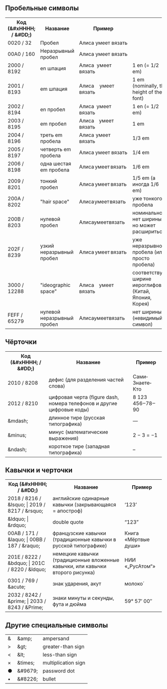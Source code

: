 ## Пробельные символы

<table>
    <tr>
        <th>Код (&amp;#xHHHH; / &amp;#DD;)</th>
        <th>Название</th>
        <th>Пример</th>
        <th></th>
    </tr>
    <tr>
        <td>0020 / 32</td>
        <td>Пробел</td>
        <td>Алиса&#32;умеет&#32;вязать</td>
        <td></td>
    </tr>
    <tr>
        <td>00A0 / 160</td>
        <td>Неразрывный пробел</td>
        <td>Алиса&#160;умеет&#160;вязать</td>
        <td></td>
    </tr>
    <tr>
        <td>2000 / 8192</td>
        <td>en шпация</td>
        <td>Алиса&#8192;умеет&#8192;вязать</td>
        <td>1 en (= 1/2 em)</td>
    </tr>
    <tr>
        <td>2001 / 8193</td>
        <td>em шпация</td>
        <td>Алиса&#8193;умеет&#8193;вязать</td>
        <td>1 em (nominally, the height of the font)</td>
    </tr>
    <tr>
        <td>2002 / 8194</td>
        <td>en пробел</td>
        <td>Алиса&#8194;умеет&#8194;вязать</td>
        <td>1 en (= 1/2 em)</td>
    </tr>
    <tr>
        <td>2003 / 8195</td>
        <td>em пробел</td>
        <td>Алиса&#8195;умеет&#8195;вязать</td>
        <td>1 em</td>
    </tr>
    <tr>
        <td>2004 / 8196</td>
        <td>треть em пробела</td>
        <td>Алиса&#8196;умеет&#8196;вязать</td>
        <td>1/3 em</td>
    </tr>
    <tr>
        <td>2005 / 8197</td>
        <td>четверть em пробела</td>
        <td>Алиса&#8197;умеет&#8197;вязать</td>
        <td>1/4 em</td>
    </tr>
    <tr>
        <td>2006 / 8198</td>
        <td>одна шестая em пробела</td>
        <td>Алиса&#8198;умеет&#8198;вязать</td>
        <td>1/6 em</td>
    </tr>
    <tr>
        <td>2009 / 8201</td>
        <td>тонкий пробел</td>
        <td>Алиса&#8201;умеет&#8201;вязать</td>
        <td>1/5 em (а иногда 1/6 em)</td>
    </tr>
    <tr>
        <td>200A / 8202</td>
        <td>"hair space"</td>
        <td>Алиса&#8202;умеет&#8202;вязать</td>
        <td>уже тонкого пробела</td>
    </tr>
    <tr>
        <td>200B / 8203</td>
        <td>нулевой пробел</td>
        <td>Алиса&#8203;умеет&#8203;вязать</td>
        <td>номинально нет ширины, но может расшириться</td>
    </tr>
    <tr>
        <td>202F / 8239</td>
        <td>узкий неразрывный пробел</td>
        <td>Алиса&#8239;умеет&#8239;вязать</td>
        <td>уже неразрывного пробела (или просто пробела)</td>
    </tr>
    <tr>
        <td>3000 / 12288</td>
        <td>"ideographic space"</td>
        <td>Алиса&#12288;умеет&#12288;вязать</td>
        <td>соответствует ширине иероглифов (Китай, Япония, Корея)</td>
    </tr>
    <tr>
        <td>FEFF / 65279</td>
        <td>нулевой неразрывный пробел</td>
        <td>Алиса&#65279;умеет&#65279;вязать</td>
        <td>нет ширины (невидимый символ)</td>
    </tr>
</table>


## Чёрточки

<table>
    <tr>
        <th>Код (&amp;#xHHHH; / &amp;#DD;)</th>
        <th>Название</th>
        <th>Пример</th>
    </tr>
    <tr>
        <td>2010 / 8208</td>
        <td>дефис (для разделения частей слова)</td>
        <td>Сами&#8208;Знаете&#8208;Кто</td>
    </tr>
    <tr>
        <td>2012 / 8210</td>
        <td>цифровая черта (figure dash, номера телефонов и другие цифровые коды)</td>
        <td>8 123 456&#8210;78&#8210;90</td>
    </tr>
    <tr>
        <td>&amp;mdash;</td>
        <td>длинное тире (русская типографика)</td>
        <td>&mdash;</td>
    </tr>
    <tr>
        <td>&amp;minus;</td>
        <td>минус (математические выражения)</td>
        <td>2 &minus; 3 = &minus;1</td>
    </tr>
    <tr>
        <td>&amp;ndash;</td>
        <td>короткое тире (западная типографика)</td>
        <td>&ndash;</td>
    </tr>
</table>



## Кавычки и черточки

<table>
    <tr>
        <th>Код (&amp;#xHHHH; / &amp;#DD;)</th>
        <th>Название</th>
        <th>Пример</th>
    </tr>
    <tr>
        <td>2018 / 8216 / &amp;lsquo; | 2019 / 8217 / &amp;rsquo;</td>
        <td>английские одинарные кавычки (закрывающаяся = апостроф)</td>
        <td>&lsquo;123&rsquo;</td>
    </tr>
    <tr>
        <td>&amp;ldquo; | &amp;rdquo;</td>
        <td>double quote</td>
        <td>&ldquo;123&rdquo;</td>
    </tr>
    <tr>
        <td>00AB / 171 / &amp;lаquо; | 00BB / 187 / &amp;rаquо;</td>
        <td>французские кавычки (традиционные кавычки в русской типографике)</td>
        <td>Книга &#171;Мёртвые души&#187;</td>
    </tr>
    <tr>
        <td>201E / 8222 / &amp;bdquо; | 201C / 8220 / &amp;ldquо;</td>
        <td>немецкие кавычки (традиционные вложенные кавычки, или кавычки второго рисунка)</td>
        <td>НИИ &#171;&#8222;РусАтом&#8220;&#187;</td>
    </tr>
    <tr>
        <td>0301 / 769 / &amp;асutе;</td>
        <td>знак ударения, акут</td>
        <td>молоко&#769;</td>
    </tr>
    <tr>
        <td>2032 / 8242 / &amp;рrimе; | 2033 / 8243 / &amp;Рrimе;</td>
        <td>знаки минуты и секунды, фута и дюйма</td>
        <td>59° 57&#8242; 00&#8243;</td>
    </tr>
</table>


## Другие специальные символы

<table>
    <tr>
        <td>&amp;</td>
        <td>&amp;amp;</td>
        <td>ampersand</td>
    </tr>
    <tr>
        <td>&gt;</td>
        <td>&amp;gt;</td>
        <td>greater-than sign</td>
    </tr>
    <tr>
        <td>&lt;</td>
        <td>&amp;lt;</td>
        <td>less-than sign</td>
    </tr>
    <tr>
        <td>&times;</td>
        <td>&amp;times;</td>
        <td>multiplication sign</td>
    </tr>
    <tr>
        <td>&#9679;</td>
        <td>&amp;#9679;</td>
        <td>password dot</td>
    </tr>
    <tr>
        <td>&#8226;</td>
        <td>&amp;#8226;</td>
        <td>bullet</td>
    </tr>
</table>
